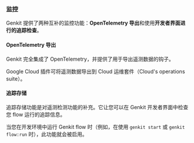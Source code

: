 ### 监控

Genkit 提供了两种互补的监控功能：**OpenTelemetry 导出**和使用**开发者界面进行的追踪检查**。

#### OpenTelemetry 导出

Genkit 完全集成了 OpenTelemetry，并提供了用于导出遥测数据的钩子。

Google Cloud 插件可将遥测数据导出到 Cloud 运维套件（Cloud's operations suite）。

#### 追踪存储

追踪存储功能是对遥测检测功能的补充。它让您可以在 Genkit 开发者界面中检查您 flow 运行的追踪信息。

当您在开发环境中运行 Genkit flow 时（例如，在使用 `genkit start` 或 `genkit flow:run` 时），此功能就会被启用。